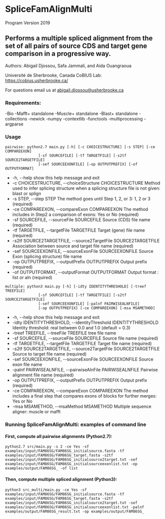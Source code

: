 # SpliceFamAlignMulti
Program Version 2019

Performs a multiple spliced alignment from the set of all pairs of source CDS and target gene comparison in a progressive way.
----------------------------------------------------------------

Authors: Abigail Djossou, Safa Jammali, and Aida Ouangraoua

Université de Sherbrooke, Canada
CoBIUS Lab:  https://cobius.usherbrooke.ca/

For questions email us at abigail.djossou@usherbrooke.ca

### Requirements:

-Bio
-Mafft+ standalone
-Muscle+ standalone
-Blast+ standalone
-collections
-newick
-numpy
-contextlib
-functools
-multiprocessing
-argparse


### Usage
```
pairwise: python2.7 main.py [-h] [-c CHOICESTRUCTURE] [-s STEP] [-ce COMPAREEXON]
               [-sf SOURCEFILE] [-tf TARGETFILE] [-s2tf SOURCE2TARGETFILE]
               [-sef SOURCEEXONFILE] [-op OUTPUTPREFIX] [-of OUTPUTFORMAT]

```
*  -h, --help            show this help message and exit
*  -c CHOICESTRUCTURE, --choiceStructure CHOICESTRUCTURE
                        Method used to infer splicing structure when a
                        splicing structure file is not given: blast or splign
*  -s STEP, --step STEP  The method goes until Step 1, 2, or 3: 1, 2 or 3
                        (required)
*  -ce COMPAREEXON, --compareExon COMPAREEXON
                        The method includes in Step2 a comparison of exons:
                        Yes or No (required)
*  -sf SOURCEFILE, --sourceFile SOURCEFILE
                        Source (CDS) file name (required)
*  -tf TARGETFILE, --targetFile TARGETFILE
                        Target (gene) file name (required)
*  -s2tf SOURCE2TARGETFILE, --source2TargetFile SOURCE2TARGETFILE
                        Association between source and target file name
                        (required)
*  -sef SOURCEEXONFILE, --sourceExonFile SOURCEEXONFILE
                        Source Exon (splicing structure) file name
*  -op OUTPUTPREFIX, --outputPrefix OUTPUTPREFIX
                        Output prefix (required)
*  -of OUTPUTFORMAT, --outputFormat OUTPUTFORMAT
                        Output format : list or aln (required)   

```
multiple: python3 main.py [-h] [-idty IDENTITYTHRESHOLD] [-treef TREEFILE]
               [-sf SOURCEFILE] [-tf TARGETFILE] [-s2tf SOURCE2TARGETFILE]
               [-sef SOURCEEXONFILE] [-palnf PAIRWISEALNFILE]
               [-op OUTPUTPREFIX] [-ce COMPAREEXON] [-msa MSAMETHOD]

```
*  -h, --help            show this help message and exit
*  -idty IDENTITYTHRESHOLD, --identityThreshold IDENTITYTHRESHOLD
                        Identity threshold: real between 0.0 and 1.0 (default
                        = 0.3)
*  -treef TREEFILE, --treeFile TREEFILE
                        tree file name
*  -sf SOURCEFILE, --sourceFile SOURCEFILE
                        Source file name (required)
*  -tf TARGETFILE, --targetFile TARGETFILE
                        Target file name (required)
*  -s2tf SOURCE2TARGETFILE, --source2TargetFile SOURCE2TARGETFILE
                        Source to target file name (required)
*  -sef SOURCEEXONFILE, --sourceExonFile SOURCEEXONFILE
                        Source exon file name
*  -palnf PAIRWISEALNFILE, --pairwiseAlnFile PAIRWISEALNFILE
                        Pairwise alignment file name (required)
*  -op OUTPUTPREFIX, --outputPrefix OUTPUTPREFIX
                        Output prefix (required)
*  -ce COMPAREEXON, --compareExon COMPAREEXON
                        The method includes a final step that compares exons
                        of blocks for further merges: Yes or No
*  -msa MSAMETHOD, --msaMethod MSAMETHOD
                        Multiple sequence aligner: muscle or mafft
### Running SpliceFamAlignMulti: examples of command line

#### First, compute all pairwise alignments (Python2.7):
```
python2.7 src/main.py -s 2 -ce Yes -sf examples/input/FAM86SG/FAM86SG_initialsource.fasta -tf examples/input/FAM86SG/FAM86SG_target.fasta -s2tf examples/input/FAM86SG/FAM86SG_initialsource2target.txt -sef examples/input/FAM86SG/FAM86SG_initialsourceexonlist.txt -op examples/output/FAM86SG_ -of list
```
#### Then, compute multiple spliced alignment  (Python3):
```
python3 src_multi/main.py -ce Yes -sf examples/input/FAM86SG/FAM86SG_initialsource.fasta -tf examples/input/FAM86SG/FAM86SG_target.fasta -s2tf examples/input/FAM86SG/FAM86SG_initialsource2target.txt -sef examples/input/FAM86SG/FAM86SG_initialsourceexonlist.txt -palnf examples/output/FAM86SG_result.txt -op examples/output/FAM86SG_ 
```
